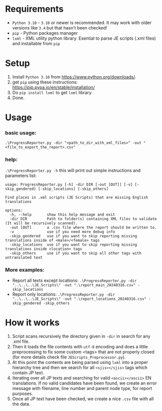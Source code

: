 # Requirements
- `Python 3.10` - `3.10` or newer is recommended. It may work with older versions like `3.4` but that hasn't been checked!
- `pip` - Python packages manager
- `lxml` - XML utility python library. Esential to parse JE scripts (.xml files) and installable from `pip`

# Setup
1. Install `Python 3.10` from https://www.python.org/downloads/.
2. get `pip` using these instructions: https://pip.pypa.io/en/stable/installation/
3. Do `pip install lxml` to get `lxml` library.
4. Done.  

# Usage
### basic usage:
`.\ProgressReporter.py -dir "<path_to_dir_with_xml_files>" -out "<file_to_export_the_report>.csv"`
### help:
`.\ProgressReporter.py -h` this will print out simple instructions and parameters list: 
```
usage: ProgressReporter.py [-h] -dir DIR [-out [OUT]] [-v] [-skip_gendered] [-skip_locations] [-skip_others]

Find places in .xml scripts (JE Scripts) that are missing English translations

options:
  -h, --help       show this help message and exit
  -dir DIR         Path to folder(s) containing XML files to validate (It will be recursively scanned).
  -out [OUT]       a .csv file where the report should be written to.
  -v               use if you need more debug info
  -skip_gendered   use if you want to skip reporting missing translations inside of <male>/<female> tags
  -skip_locations  use if you want to skip reporting missing translations inside <location> tags
  -skip_others     use if you want to skip all other tags with untranslated text
```

### More examples:
- Report all texts except locations: 
`.\ProgressReporter.py -dir "..\..\..\JE_Scripts\" -out ".\report_main_20240316.csv" -skip_locations`
- Report only locations:
`.\ProgressReporter.py -dir "..\..\..\JE_Scripts\" -out ".\report_locations_20240316.csv" -skip_gendered -skip_others`

# How it works
1. Script scans recursively the directory given in `-dir` in search for any .xml file.
2. Then it loads the file contents with `utf-8` encoding and does a little preprocessing to fix some custom \<tags\> that are not properly closed (for more details check file `JEScripts_Preprocessor.py`).
3. At this point the contents are being parsed using `lxml` into a proper hierarchy tree and then we search for all `<sjis></sjis>` tags which contain JP text.
4. Iterating over all JP texts and searching for valid `<ascii></ascii>` EN translations. If no valid candidates have been found, we create an error message with filename, line number and parent node type, for report purposes.
5. Once all JP text have been checked, we create a nice `.csv` file with all the data.

